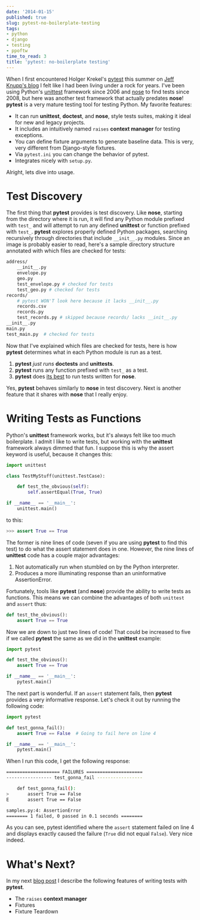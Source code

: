 ```yaml
---
date: '2014-01-15'
published: true
slug: pytest-no-boilerplate-testing
tags:
- python
- django
- testing
- ppoftw
time_to_read: 3
title: 'pytest: no-boilerplate testing'
---
```


When I first encountered Holger Krekel's [pytest](https://pytest.org/)
this summer on [Jeff Knupp's
blog](https://www.jeffknupp.com/blog/2013/08/16/open-sourcing-a-python-project-the-right-way/)
I felt like I had been living under a rock for years. I've been using
Python's [unittest](https://docs.python.org/2/library/unittest.html)
framework since 2006 and [nose](https://pypi.python.org/pypi/nose) to
find tests since 2008, but here was another test framework that actually
predates **nose**! **pytest** is a very mature testing tool for testing
Python. My favorite features:

-   It can run **unittest**, **doctest**, and **nose**, style tests
    suites, making it ideal for new and legacy projects.
-   It includes an intuitively named `raises` **context manager** for
    testing exceptions.
-   You can define fixture arguments to generate baseline data. This is
    very, very different from Django-style fixtures.
-   Via `pytest.ini` you can change the behavior of pytest.
-   Integrates nicely with `setup.py`.

Alright, lets dive into usage.

Test Discovery
==============

The first thing that **pytest** provides is test discovery. Like
**nose**, starting from the directory where it is run, it will find any
Python module prefixed with `test_` and will attempt to run any defined
**unittest** or function prefixed with `test_`. **pytest** explores
properly defined Python packages, searching recursively through
directories that include `__init__.py` modules. Since an image is
probably easier to read, here's a sample directory structure annotated
with which files are checked for tests:

``` bash
address/
    __init__.py
    envelope.py 
    geo.py 
    test_envelope.py # checked for tests
    test_geo.py # checked for tests
records/
    # pytest WON'T look here because it lacks __init__.py
    records.csv
    records.py
    test_records.py # skipped because records/ lacks __init__.py
__init__.py
main.py
test_main.py  # checked for tests
```

Now that I've explained which files are checked for tests, here is how
**pytest** determines what in each Python module is run as a test.

1.  **pytest** *just runs* **doctests** and **unittests**.
2.  **pytest** runs any function prefixed with `test_` as a test.
3.  **pytest** does [its
    best](https://pytest.org/latest/nose.html#unsupported-idioms-known-issues)
    to run tests written for **nose**.

Yes, **pytest** behaves similarly to **nose** in test discovery. Next is
another feature that it shares with **nose** that I really enjoy.

Writing Tests as Functions
==========================

Python's **unittest** framework works, but it's always felt like too
much boilerplate. I admit I like to write tests, but working with the
**unittest** framework always dimmed that fun. I suppose this is why the
assert keyword is useful, because it changes this:

``` python
import unittest

class TestMyStuff(unittest.TestCase):

    def test_the_obvious(self):
        self.assertEqual(True, True)

if __name__ == '__main__':
    unittest.main()
```

to this:

``` python
>>> assert True == True
```

The former is nine lines of code (seven if you are using **pytest** to
find this test) to do what the assert statement does in one. However,
the nine lines of **unittest** code has a couple major advantages:

1.  Not automatically run when stumbled on by the Python interpreter.
2.  Produces a more illuminating response than an uninformative
    AssertionError.

Fortunately, tools like **pytest** (and **nose**) provide the ability to
write tests as functions. This means we can combine the advantages of
both `unittest` and `assert` thus:

``` python
def test_the_obvious():
    assert True == True
```

Now we are down to just two lines of code! That could be increased to
five if we called **pytest** the same as we did in the **unittest**
example:

``` python
import pytest

def test_the_obvious():
    assert True == True

if __name__ == '__main__':
    pytest.main()
```

The next part is wonderful. If an `assert` statement fails, then
**pytest** provides a very informative response. Let's check it out by
running the following code:

``` python
import pytest

def test_gonna_fail():
    assert True == False  # Going to fail here on line 4

if __name__ == '__main__':
    pytest.main()
```

When I run this code, I get the following response:

``` bash
==================== FAILURES =====================
----------------- test_gonna_fail -----------------

    def test_gonna_fail():
>       assert True == False
E       assert True == False

samples.py:4: AssertionError
======== 1 failed, 0 passed in 0.1 seconds ========
```

As you can see, pytest identified where the `assert` statement failed on
line 4 and displays exactly caused the failure (`True` did not equal
`False`). Very nice indeed.

What's Next?
=============

In my next [blog
post](/pytest-no-boilerplate-testing-2.html) I
describe the following features of writing tests with **pytest**.

-   The `raises` **context manager**
-   Fixtures
-   Fixture Teardown
